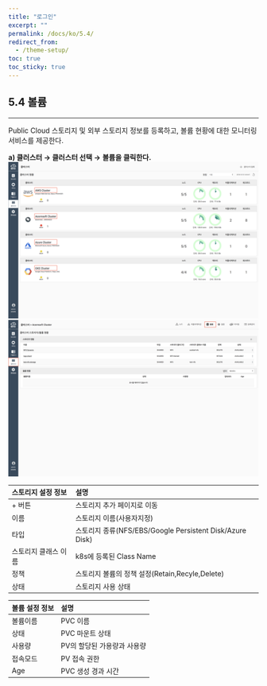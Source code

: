 ```yaml
---
title: "로그인"
excerpt: ""
permalink: /docs/ko/5.4/
redirect_from:
  - /theme-setup/
toc: true
toc_sticky: true
---
```


## 5.4 볼륨

---

Public Cloud 스토리지 및 외부 스토리지 정보를 등록하고, 볼륨 현황에 대한 모니터링 서비스를 제공한다.

**a\) 클러스터 **→** 클러스터 선택 →** **볼륨을 클릭한다.**![](/assets/KR/3.0.0/5.4_1.png)![](/assets/KR/3.0.0/5.4_2.png)

| **스토리지 설정 정보** | **설명** |
| :--- | :--- |
| + 버튼 | 스토리지 추가 페이지로 이동 |
| 이름 | 스토리지 이름\(사용자지정\) |
| 타입 | 스토리지 종류\(NFS/EBS/Google Persistent Disk/Azure Disk\) |
| 스토리지 클래스 이름 | k8s에 등록된 Class Name |
| 정책 | 스토리지 볼륨의 정책 설정\(Retain,Recyle,Delete\) |
| 상태 | 스토리지 사용 상태 |

| **볼륨 설정 정보** | **설명** |
| :--- | :--- |
| 볼륨이름 | PVC 이름 |
| 상태 | PVC 마운트 상태 |
| 사용량 | PV의 할당된 가용량과 사용량 |
| 접속모드 | PV 접속 권한 |
| Age | PVC 생성 경과 시간 |
